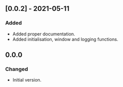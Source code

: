 ## [0.0.2] - 2021-05-11
### Added
- Added proper documentation.
- Added initialisation, window and logging functions.

## 0.0.0
### Changed
- Initial version.
